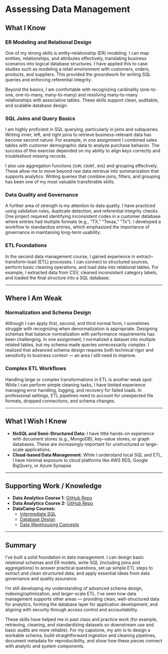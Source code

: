 # Assessing Data Management

## What I Know

### ER Modeling and Relational Design
One of my strong skills is entity–relationship (ER) modeling. I can map entities, relationships, and attributes effectively, translating business scenarios into logical database structures. I have applied this to case studies such as modeling a retail environment with customers, orders, products, and suppliers. This provided the groundwork for writing SQL queries and enforcing referential integrity.

Beyond the basics, I am comfortable with recognizing cardinality (one-to-one, one-to-many, many-to-many) and resolving many-to-many relationships with associative tables. These skills support clean, auditable, and scalable database design.

### SQL Joins and Query Basics
I am highly proficient in SQL querying, particularly in joins and subqueries. Writing inner, left, and right joins to retrieve business-relevant data has become second nature. For example, in one assignment I combined sales tables with customer demographic data to analyze purchase behavior. The success of this exercise depended on my ability to align keys correctly and troubleshoot missing records.

I also use aggregation functions (`SUM`, `COUNT`, `AVG`) and grouping effectively. These allow me to move beyond raw data retrieval into summarization that supports analytics. Writing queries that combine joins, filters, and grouping has been one of my most valuable transferable skills.

### Data Quality and Governance
A further area of strength is my attention to data quality. I have practiced using validation rules, duplicate detection, and referential integrity checks. One project required identifying inconsistent codes in a customer database where entries had multiple formats (e.g., “TX,” “Texas,” “Tx”). I developed a workflow to standardize entries, which emphasized the importance of governance in maintaining long-term usability.

### ETL Foundations
In the second data management course, I gained experience in extract–transform–load (ETL) processes. I can connect to structured sources, perform basic cleaning operations, and load data into relational tables. For example, I extracted data from CSV, cleaned inconsistent category labels, and loaded the final structure into a SQL database.

---

## Where I Am Weak

### Normalization and Schema Design
Although I can apply first, second, and third normal form, I sometimes struggle with recognizing when denormalization is appropriate. Designing schemas that balance normalization with performance requirements has been challenging. In one assignment, I normalized a dataset into multiple related tables, but my schema made queries unnecessarily complex. I realized that advanced schema design requires both technical rigor and sensitivity to business context — an area I still need to improve.

### Complex ETL Workflows
Handling large or complex transformations in ETL is another weak spot. While I can perform simple cleaning tasks, I have limited experience managing error handling, logging, and recovery for failed loads. In professional settings, ETL pipelines need to account for unexpected file formats, dropped connections, and schema changes.

---

## What I Wish I Knew
- **NoSQL and Semi-Structured Data:** I have little hands-on experience with document stores (e.g., MongoDB), key–value stores, or graph databases. These are increasingly important for unstructured or large-scale applications.  
- **Cloud-based Data Management:** While I understand local SQL and ETL, I have minimal exposure to cloud platforms like AWS RDS, Google BigQuery, or Azure Synapse.

---

## Supporting Work / Knowledge
- **Data Analytics Course 1:** [GitHub Repo](https://github.com/ptphamtx/Data-Mining-2/tree/main)  
- **Data Analytics Course 2:** [GitHub Repo](https://github.com/ptphamtx/Data-Mining-1/tree/main)  
- **DataCamp Courses:**  
  - [Intermediate SQL](https://drive.google.com/file/d/1vQlRXrTc0ic5X6IHJh5bTG5vmFpbxMkx/view?usp=sharing)  
  - [Database Design](https://drive.google.com/file/d/1dnPG_GUmaKG4QQ-DisHnGylxAYnF-T0c/view?usp=sharing)  
  - [Data Warehousing Concepts](https://drive.google.com/file/d/1ZMFyA4UHJpA4eYC3gtVs5lkv4HpEpAPx/view?usp=sharing)  

---

## Summary
I’ve built a solid foundation in data management. I can design basic relational schemas and ER models, write SQL (including joins and aggregations) to answer practical questions, set up simple ETL steps to extract and clean structured data, and apply essential ideas from data governance and quality assurance.  

I’m still developing my understanding of advanced schema design, indexing/optimization, and larger-scale ETL. I’ve seen how data management supports other areas — providing clean, well-structured data for analytics, forming the database layer for application development, and aligning with security through access control and accountability.  

These skills have helped me in past class and practice work (for example, retrieving, cleaning, and standardizing datasets so downstream use and basic audits are more reliable). For my capstone, my aim is to design a workable schema, build straightforward ingestion and cleaning pipelines, document metadata for reproducibility, and show how these pieces connect with analytic and system components.
